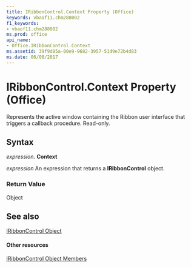 ```yaml
---
title: IRibbonControl.Context Property (Office)
keywords: vbaof11.chm288002
f1_keywords:
- vbaof11.chm288002
ms.prod: office
api_name:
- Office.IRibbonControl.Context
ms.assetid: 39f9d85a-00e9-9682-3957-51d9e72b4d83
ms.date: 06/08/2017
---
```



# IRibbonControl.Context Property (Office)

Represents the active window containing the Ribbon user interface that triggers a callback procedure. Read-only.


## Syntax

 _expression_. **Context**

 _expression_ An expression that returns a **IRibbonControl** object.


### Return Value

Object


## See also


[IRibbonControl Object](iribboncontrol-object-office.md)
#### Other resources


[IRibbonControl Object Members](iribboncontrol-members-office.md)

